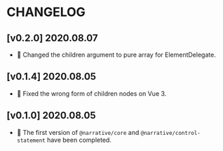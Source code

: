 # CHANGELOG

## [v0.2.0] 2020.08.07

- 🌟 Changed the children argument to pure array for ElementDelegate.

## [v0.1.4] 2020.08.05

- 🐞 Fixed the wrong form of children nodes on Vue 3.

## [v0.1.0] 2020.08.05

- 🌟 The first version of `@narrative/core` and `@narrative/control-statement` have been completed.
